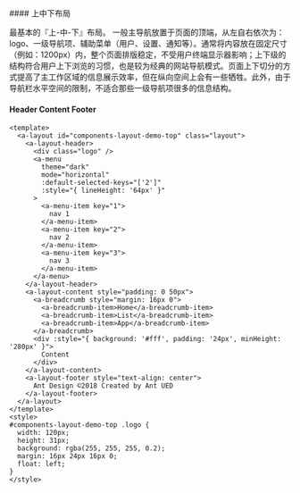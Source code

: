 <cn>
#### 上中下布局 

最基本的『上-中-下』布局。
一般主导航放置于页面的顶端，从左自右依次为：logo、一级导航项、辅助菜单（用户、设置、通知等）。通常将内容放在固定尺寸（例如：1200px）内，整个页面排版稳定，不受用户终端显示器影响；上下级的结构符合用户上下浏览的习惯，也是较为经典的网站导航模式。页面上下切分的方式提高了主工作区域的信息展示效率，但在纵向空间上会有一些牺牲。此外，由于导航栏水平空间的限制，不适合那些一级导航项很多的信息结构。
</cn>
<us>
#### Header Content Footer
</us>

```tpl
<template>
  <a-layout id="components-layout-demo-top" class="layout">
    <a-layout-header>
      <div class="logo" />
      <a-menu
        theme="dark"
        mode="horizontal"
        :default-selected-keys="['2']"
        :style="{ lineHeight: '64px' }"
      >
        <a-menu-item key="1">
          nav 1
        </a-menu-item>
        <a-menu-item key="2">
          nav 2
        </a-menu-item>
        <a-menu-item key="3">
          nav 3
        </a-menu-item>
      </a-menu>
    </a-layout-header>
    <a-layout-content style="padding: 0 50px">
      <a-breadcrumb style="margin: 16px 0">
        <a-breadcrumb-item>Home</a-breadcrumb-item>
        <a-breadcrumb-item>List</a-breadcrumb-item>
        <a-breadcrumb-item>App</a-breadcrumb-item>
      </a-breadcrumb>
      <div :style="{ background: '#fff', padding: '24px', minHeight: '280px' }">
        Content
      </div>
    </a-layout-content>
    <a-layout-footer style="text-align: center">
      Ant Design ©2018 Created by Ant UED
    </a-layout-footer>
  </a-layout>
</template>
<style>
#components-layout-demo-top .logo {
  width: 120px;
  height: 31px;
  background: rgba(255, 255, 255, 0.2);
  margin: 16px 24px 16px 0;
  float: left;
}
</style>
```